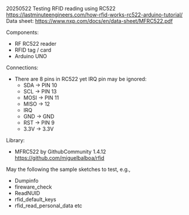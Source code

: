 20250522
Testing RFID reading using RC522
https://lastminuteengineers.com/how-rfid-works-rc522-arduino-tutorial/
Data sheet: https://www.nxp.com/docs/en/data-sheet/MFRC522.pdf

Components:
- RF RC522 reader
- RFID tag / card
- Arduino UNO

Connections:
- There are 8 pins in RC522 yet IRQ pin may be ignored:
  - SDA -> PIN 10
  - SCL -> PIN 13
  - MOSI -> PIN 11
  - MISO -> 12
  - IRQ
  - GND -> GND
  - RST -> PIN 9
  - 3.3V -> 3.3V

Library:
- MFRC522 by GithubCommunity 1.4.12
  https://github.com/miguelbalboa/rfid

May the following the sample sketches to test, e.g.,
- Dumpinfo
- fireware_check
- ReadNUID
- rfid_default_keys
- rfid_read_personal_data
etc
